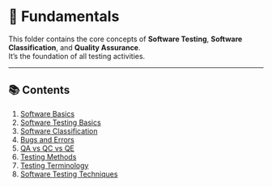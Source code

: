 # 🧱 Fundamentals

This folder contains the core concepts of **Software Testing**, **Software Classification**, and **Quality Assurance**.  
It’s the foundation of all testing activities.

---

## 📚 Contents
1. [Software Basics](./01_Software_Basics.md)
2. [Software Testing Basics](./02_Software_Testing_Basics.md)
3. [Software Classification](./03_Software_Classification.md)
4. [Bugs and Errors](./04_Bugs_and_Errors.md)
5. [QA vs QC vs QE](./05_QA_QC_QE.md)
6. [Testing Methods](./06_Testing_Methods.md)
7. [Testing Terminology](./07_Testing_Terminology.md)
8. [Software Testing Techniques](./08_Software_Testing_Techniques.md)
